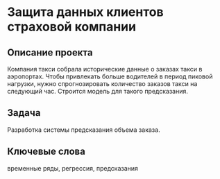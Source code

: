 # Защита данных клиентов страховой компании

## Описание проекта
Компания такси собрала исторические данные о заказах такси в аэропортах. Чтобы привлекать больше водителей в период пиковой нагрузки, нужно спрогнозировать количество заказов такси на следующий час. Строится модель для такого предсказания.

## Задача 
Разработка системы предсказания объема заказа.

## Ключевые слова
временные ряды, регрессия, предсказания
